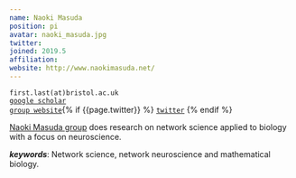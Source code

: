 ```yaml
---
name: Naoki Masuda
position: pi
avatar: naoki_masuda.jpg
twitter: 
joined: 2019.5
affiliation: 
website: http://www.naokimasuda.net/
---
```



<!--- _Senior Lecturer in Engineering Mathematics, Dept of Enginering Mathematics, SCEEM, Faculty of Engineering, University of Bristol_<br>-->

<i class="fa fa-envelope-o"></i> `first.last(at)bristol.ac.uk`<br>
<i class="fa fa-book"></i> <a href="https://scholar.google.co.uk/citations?user=fZDoOnMAAAAJ&hl=en&oi=ao">`google scholar`</a><br>
<i class="fa fa-link"></i> <a href="{{page.website}}">`group website`</a>{% if {{page.twitter}} %}
<i class="fa fa-twitter"></i><a href="https://twitter.com/{{page.twitter}}">`twitter`</a>
{% endif %}

<!--**Office**<br>
Merchant Venturers Building<br>
Woodland Road<br>
Bristol, BS8 1UB, England, United Kingdom<br>-->

[Naoki Masuda group](http://www.naokimasuda.net/) does research on network science applied to biology with a focus on neuroscience.

***keywords***: Network science, network neuroscience and mathematical biology.